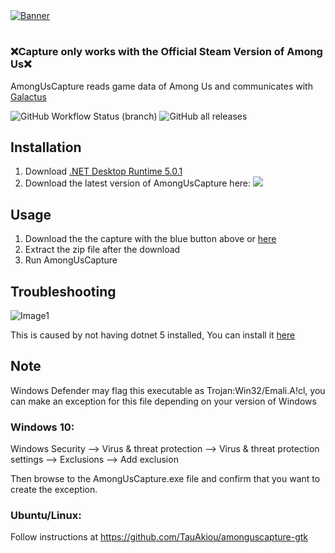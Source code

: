 <a href="https://automute.us">
<img alt="Banner" src="https://media.discordapp.net/attachments/759195945044017234/798382462157193246/banner.png?width=1440&height=274">
</a>

#

### ❌**Capture only works with the Official Steam Version of Among Us**❌

AmongUsCapture reads game data of Among Us and communicates with 
[Galactus](https://github.com/automuteus/galactus)

![GitHub Workflow Status (branch)](https://img.shields.io/github/workflow/status/denverquane/amonguscapture/Beta%20releases/master?label=Beta%20Releases&logo=github)
![GitHub all releases](https://img.shields.io/github/downloads/denverquane/amonguscapture/total?label=Total%20Downloads)

## Installation
1) Download [.NET Desktop Runtime 5.0.1](https://dotnet.microsoft.com/download/dotnet/5.0#runtime-desktop-5.0.1)
2) Download the latest version of AmongUsCapture here: <a href="https://capture.automute.us"><img src="https://img.shields.io/github/v/release/denverquane/amonguscapture?label=Download"></a>


## Usage

1) Download the the capture with the blue button above or [here](https://capture.automute.us)
2) Extract the zip file after the download
3) Run AmongUsCapture

## Troubleshooting 
![Image1](https://cdn.discordapp.com/attachments/759195945044017234/800786824502575124/unknown.png)

This is caused by not having dotnet 5 installed, You can install it [here](https://dotnet.microsoft.com/download/dotnet/5.0#runtime-desktop-5.0.1)
## Note

Windows Defender may flag this executable as Trojan:Win32/Emali.A!cl, you can make an exception for this file depending on your version of Windows

### Windows 10:
Windows Security --> Virus & threat protection --> Virus & threat protection settings --> Exclusions --> Add exclusion

Then browse to the AmongUsCapture.exe file and confirm that you want to create the exception.

### Ubuntu/Linux: 

Follow instructions at https://github.com/TauAkiou/amonguscapture-gtk
